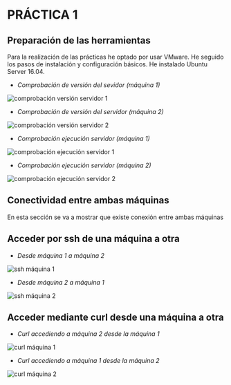 # PRÁCTICA 1

## Preparación de las herramientas

Para la realización de las prácticas he optado por usar VMware. He seguido los pasos de instalación y configuración básicos. He instalado Ubuntu Server 16.04.


* *Comprobación de versión del sevidor (máquina 1)*

![comprobación versión servidor 1]()

* *Comprobación de versión del servidor (máquina 2)*

![comprobación versión servidor 2]()

* *Comprobación ejecución servidor (máquina 1)*

![comprobación ejecución servidor 1]()

* *Comprobación ejecución servidor (máquina 2)*

![comprobación ejecución servidor 2]()

## Conectividad entre ambas máquinas

En esta sección se va a mostrar que existe conexión entre ambas máquinas

## Acceder por ssh de una máquina a otra 

* *Desde máquina 1 a máquina 2*

![ssh máquina 1]()

* *Desde máquina 2 a máquina 1*

![ssh máquina 2]()

## Acceder mediante curl desde una máquina a otra

* *Curl accediendo a máquina 2 desde la máquina 1*

![curl máquina 1]()

* *Curl accediendo a máquina 1 desde la máquina 2*

![curl máquina 2]()

